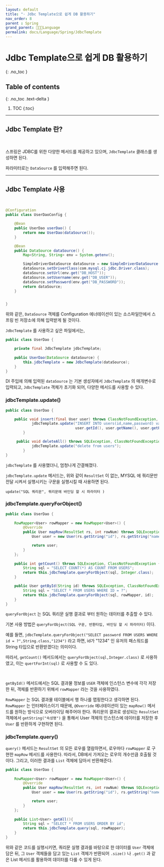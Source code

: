 ```yaml
---
layout: default
title: "· Jdbc Template으로 쉽게 DB 활용하기"
nav_order: 8
parent : Spring
grand_parent: 👩🏻‍💻Language
permalink: docs/Language/Spring/JdbcTemplate
---
```


# Jdbc Template으로 쉽게 DB 활용하기
{: .no_toc }

## Table of contents
{: .no_toc .text-delta }

1. TOC
{:toc}

---

## Jdbc Template 란?

<br>

스프링은 JDBC를 위한 다양한 메서드를 제공하고 있으며, `JdbcTemplate` 클래스를 생성하면 된다.

파라미터로는 `DataSource` 를 입력해주면 된다.



---





## Jdbc Template 사용

<br>



```java
@Configuration
public class UserDaoConfig {

    @Bean
    public UserDao userDao() {
        return new UserDao(dataSource());
    }

    @Bean
    public DataSource dataSource() {
        Map<String, String> env = System.getenv();

        SimpleDriverDataSource dataSource = new SimpleDriverDataSource();
        dataSource.setDriverClass(com.mysql.cj.jdbc.Driver.class);
        dataSource.setUrl(env.get("DB_HOST"));
        dataSource.setUsername(env.get("DB_USER"));
        dataSource.setPassword(env.get("DB_PASSWORD"));
        return dataSource;
    }


}
```

위와 같은, `DataSource` 객체를 Configuration 에너테이션이 있는 소스파일안에서 스프링 빈 저장소에 의해 입력받게 될 것이다.

`JdbcTemplate` 를 사용하고 싶은 파일에서는,

```java
public class UserDao {

    private final JdbcTemplate jdbcTemplate;
    
    public UserDao(DataSource dataSource) {
        this.jdbcTemplate = new JdbcTemplate(dataSource);
    }
}
```

DI 주입에 의해 입력된 `dataSource` 는 기본 생성자에서 `JdbcTemplate` 의 매개변수로 입력되고, `JdbcTemplate` 객체가 초기화 되어, 다양한 메서드를 사용할 수 있다.



### jdbcTemplate.update()



```java
public class UserDao {

	public void insert(final User user) throws ClassNotFoundException, SQLException {
    	    jdbcTemplate.update("INSERT INTO users(id,name,password) values(?,?,?)", 
        	                    user.getId(), user.getName(), user.getPassword());
    	}

	 public void deleteAll() throws SQLException, ClassNotFoundException {
    	    jdbcTemplate.update("delete from users");
    	}
}
```



`jdbcTemplate` 를 사용했더니, 엄청나게 간결해졌다.

`jdbcTemplate.update` 메서드는, 위와 같이 `ResultSet` 이 없는, MYSQL 에 쿼리문만 전달 시켜서 실행시키는 구문을 실행시킬 때 사용하면 된다.

`update("SQL 쿼리문", 쿼리문에 바인딩 할 시 파라미터 )`



### jdbcTemplate.queryForObject()



```java
public class UserDao {
    
    RowMapper<User> rowMapper = new RowMapper<User>() {
        @Override
        public User mapRow(ResultSet rs, int rowNum) throws SQLException {
            User user = new User(rs.getString("id"), rs.getString("name"), rs.getString("password"));

            return user;
        }
    };
    
	public int getCount() throws SQLException, ClassNotFoundException {
        String sql = "SELECT COUNT(*) AS COUNT FROM USERS";
        return this.jdbcTemplate.queryForObject(sql, Integer.class);
    }

    public User getById(String id) throws SQLException, ClassNotFoundException {
        String sql = "SELECT * FROM USERS WHERE ID = ?";
        return this.jdbcTemplate.queryForObject(sql, rowMapper, id);
    }
}
```



`queryForObject` 는 SQL 쿼리문 실행 결과로 부터 원하는 데이터를 추출할 수 있다.

기본 사용 방법은 `queryForObject(SQL 구문, 반환타입, 바인딩 할 시 파라미터)` 이다.

예를 들면, `jdbcTemplate.queryForObject("SELECT password FROM USERS WHERE id = ?",String.class,"1234")` 라고 하면, id가 "1234" 인 유저의 패스워드를 String 타입으로 반환받겠다는 의미이다.



따라서, `getCount()` 메서드에서는 `queryForObject(sql,Integer.class)` 로 사용하였고, 이는 `quertForInt(sql)` 로 사용할 수 도 있다.



<br>

`getById()` 메서드에서는 SQL 결과물 정보를 `USER` 객체에 인스턴스 변수에 각각 저장한 뒤, 객체를 반환하기 위해서 `rowMapper` 라는 것을 사용하였다.

`RowMapper` 는 SQL 결과물 테이블에서 행 하나를 맵핑한다고 생각하면 된다. `RowMapper` 는 인터페이스이기 때문에, `@Override` 에너테이션이 있는 `mapRow()` 메서드를 원하는 방식으로 오버라이딩 해주어야 한다. 쿼리문의 결과로 생성되는 `ResultSet` 객체에서 `getString("속성명")` 을 통해서 User 객체의 인스턴스에 데이터를 저장한 후 `User` 를 반환하게 구현하면 된다.





### jdbcTemplate.query()



`query()` 메서드는 `ResultSet` 의 모든 로우를 열람하면서, 로우마다 `rowMapper` 로 구현한 `mapRow` 메서드를 사용한다. 따라서, DB에서 가져오는 로우의 개수만큼 호출될 것이다. 그리고, 이러한 결과를 `List` 객체에 담아서 반환해준다.



```java
public class UserDao {
    
    RowMapper<User> rowMapper = new RowMapper<User>() {
        @Override
        public User mapRow(ResultSet rs, int rowNum) throws SQLException {
            User user = new User(rs.getString("id"), rs.getString("name"), rs.getString("password"));

            return user;
        }
    };    
    
	public List<User> getAll(){
        String sql = "SELECT * FROM USERS ORDER BY id";
        return this.jdbcTemplate.query(sql, rowMapper);
    }
}
```



위와 같은 코드를 실행시키면, 쿼리문 실행 결과를 바탕으로 한 데이터를 `User` 객체에 담은 뒤, 그 `User` 객체들을 담고 있는 `List` 객체가 반환되어 `.size()` 나 `.get()` 과 같은 List 메서드를 활용하여 데이터를 다룰 수 있게 된다.